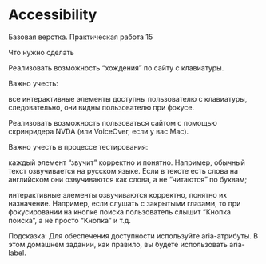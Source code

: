 # Accessibility
Базовая верстка. Практическая работа 15

Что нужно сделать

Реализовать возможность “хождения” по сайту с клавиатуры.

Важно учесть:

все интерактивные элементы доступны пользователю с клавиатуры, следовательно, они видны пользователю при фокусе.

Реализовать возможность пользоваться сайтом с помощью скринридера NVDA (или VoiceOver, если у вас Mac).

Важно учесть в процессе тестирования:

каждый элемент “звучит” корректно и понятно. Например, обычный текст озвучивается на русском языке. Если в тексте есть слова на английском они озвучиваются как слова, а не “читаются” по буквам;

интерактивные элементы озвучиваются корректно, понятно их назначение. Например, если слушать с закрытыми глазами, то при фокусировании на кнопке поиска пользователь слышит “Кнопка поиска”, а не просто “Кнопка” и т.д.

Подсказка: Для обеспечения доступности используйте aria-атрибуты. В этом домашнем задании, как правило, вы будете использовать aria-label.
